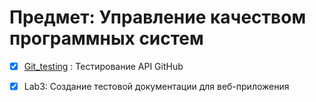 # Предмет: Управление качеством программных систем

- [x] [Git_testing](https://github.com/kralya-git/github_API_testing/tree/master/Git_testing) : Тестирование API GitHub

- [x] Lab3: Создание тестовой документации для веб-приложения 
